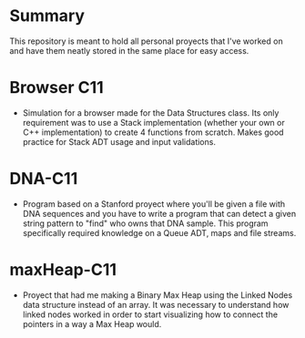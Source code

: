 # Summary
This repository is meant to hold all personal proyects that I've worked on and have them neatly stored in the same place for easy access.

# Browser C11
- Simulation for a browser made for the Data Structures class. Its only requirement was to use a Stack implementation (whether your own or C++ implementation) to 
  create 4 functions from scratch. Makes good practice for Stack ADT usage and input validations.
  
 # DNA-C11
 - Program based on a Stanford proyect where you'll be given a file with DNA sequences and you have to write a program that can detect a given string pattern to
  "find" who owns that DNA sample. This program specifically required knowledge on a Queue ADT, maps and file streams.

# maxHeap-C11
- Proyect that had me making a Binary Max Heap using the Linked Nodes data structure instead of an array. It was necessary to understand how linked nodes worked 
  in order to start visualizing how to connect the pointers in a way a Max Heap would.
